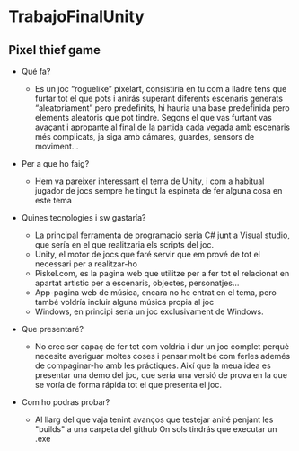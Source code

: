 # TrabajoFinalUnity
## Pixel thief game

- Qué fa?
    - Es un joc “roguelike” pixelart, consistiría en tu com a lladre tens que furtar tot
    el que pots i anirás superant diferents escenaris generats “aleatoriament”
    pero predefinits, hi hauria una base predefinida pero elements aleatoris que
    pot tindre. Segons el que vas furtant vas avaçant i apropante al final de la
    partida cada vegada amb escenaris més complicats, ja siga amb cámares,
    guardes, sensors de moviment...

- Per a que ho faig?
    - Hem va pareixer interessant el tema de Unity, i com a habitual jugador de
    jocs sempre he tingut la espineta de fer alguna cosa en este tema

- Quines tecnologíes i sw gastaría?
    - La principal ferramenta de programació seria C# junt a Visual studio, que
    sería en el que realitzaria els scripts del joc.
    - Unity, el motor de jocs que faré servir que em prové de tot el necessari per a
    realitzar-ho
    - Piskel.com, es la pagina web que utilitze per a fer tot el relacionat en apartat
    artistic per a escenaris, objectes, personatjes...
    - App-pagina web de música, encara no he entrat en el tema, pero també
    voldría incluir alguna música propia al joc
    - Windows, en principi sería un joc exclusivament de Windows.
- Que presentaré?
    - No crec ser capaç de fer tot com voldria i dur un joc complet perquè necesite
    averiguar moltes coses i pensar molt bé com ferles ademés de
    compaginar-ho amb les práctiques. Així que la meua idea es presentar una
    demo del joc, que sería una versió de prova en la que se voría de forma
    rápida tot el que presenta el joc.

- Com ho podras probar?
    - Al llarg del que vaja tenint avanços que testejar aniré penjant les "builds" a una carpeta del github
    On sols tindrás que executar un .exe